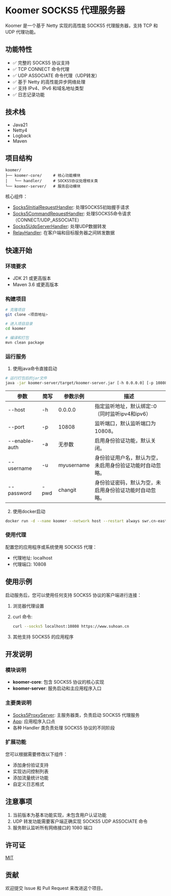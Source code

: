 # Koomer SOCKS5 代理服务器

Koomer 是一个基于 Netty 实现的高性能 SOCKS5 代理服务器，支持 TCP 和 UDP 代理功能。

## 功能特性

- ✅ 完整的 SOCKS5 协议支持
- ✅ TCP CONNECT 命令代理
- ✅ UDP ASSOCIATE 命令代理（UDP转发）
- ✅ 基于 Netty 的高性能异步网络处理
- ✅ 支持 IPv4、IPv6 和域名地址类型
- ✅ 日志记录功能

## 技术栈

- Java21
- Netty4
- Logback
- Maven

## 项目结构

```
koomer/
├── koomer-core/     # 核心功能模块
│   └── handler/     # SOCKS5协议处理相关类
└── koomer-server/   # 服务启动模块
```

核心组件：

- [Socks5InitialRequestHandler](file://D:\dev\git_repo\新建文件夹\koomer\koomer-core\src\main\java\cn\suhoan\koomer\handler\Socks5InitialRequestHandler.java#L13-L26):
  处理SOCKS5初始握手请求
- [Socks5CommandRequestHandler](file://D:\dev\git_repo\新建文件夹\koomer\koomer-core\src\main\java\cn\suhoan\koomer\handler\Socks5CommandRequestHandler.java#L16-L145):
  处理SOCKS5命令请求（CONNECT/UDP_ASSOCIATE）
- [Socks5UdpServerHandler](file://D:\dev\git_repo\新建文件夹\koomer\koomer-core\src\main\java\cn\suhoan\koomer\handler\Socks5UdpServerHandler.java#L21-L182):
  处理UDP数据转发
- [RelayHandler](file://D:\dev\git_repo\新建文件夹\koomer\koomer-core\src\main\java\cn\suhoan\koomer\handler\RelayHandler.java#L13-L53):
  在客户端和目标服务器之间转发数据

## 快速开始

### 环境要求

- JDK 21 或更高版本
- Maven 3.6 或更高版本

### 构建项目

```bash
# 克隆项目
git clone <项目地址>

# 进入项目目录
cd koomer

# 编译和打包
mvn clean package
```

### 运行服务

1. 使用java命令直接启动

```bash
# 运行打包后的jar文件
java -jar koomer-server/target/koomer-server.jar [-h 0.0.0.0] [-p 10808]
```

| 参数            | 简写   | 参数示例       | 描述                            |
|---------------|------|------------|-------------------------------|
| --host        | -h   | 0.0.0.0    | 指定监听地址，默认绑定::0（同时监听ipv4和ipv6） |
| --port        | -p   | 10808      | 监听端口，默认监听端口为 10808。           |
| --enable-auth | -a   | 无参数        | 启用身份验证功能，默认关闭。                |
| --username    | -u   | myusername | 身份验证用户名，默认为空，未启用身份验证功能时自动忽略。  |
| --password    | -pwd | changit    | 身份验证密码，默认为空，未启用身份验证功能时自动忽略。   |

2. 使用docker启动

```bash
docker run -d --name koomer --network host --restart always swr.cn-east-3.myhuaweicloud.com/suhoan/koomer:latest
```

### 使用代理

配置您的应用程序或系统使用 SOCKS5 代理：

- 代理地址: localhost
- 代理端口: 10808

## 使用示例

启动服务后，您可以使用任何支持 SOCKS5 协议的客户端进行连接：

1. 浏览器代理设置
2. curl 命令:
   ```bash
   curl --socks5 localhost:10808 https://www.suhoan.cn
   ```


3. 其他支持 SOCKS5 的应用程序

## 开发说明

### 模块说明

- **koomer-core**: 包含 SOCKS5 协议的核心实现
- **koomer-server**: 服务启动和主应用程序入口

### 主要类说明

- [Socks5ProxyServer](file://D:\dev\git_repo\新建文件夹\koomer\koomer-server\src\main\java\cn\suhoan\koomer\Socks5ProxyServer.java#L22-L67):
  主服务器类，负责启动 SOCKS5 代理服务
- [App](file://D:\dev\git_repo\新建文件夹\koomer\koomer-server\src\main\java\cn\suhoan\koomer\App.java#L9-L37): 应用程序入口点
- 各种 Handler 类负责处理 SOCKS5 协议的不同阶段

### 扩展功能

您可以根据需要修改以下组件：

- 添加身份验证支持
- 实现访问控制列表
- 添加流量统计功能
- 自定义日志格式

## 注意事项

1. 当前版本为基本功能实现，未包含用户认证功能
2. UDP 转发功能需要客户端正确实现 SOCKS5 UDP ASSOCIATE 命令
3. 服务默认监听所有网络接口的 1080 端口

## 许可证

[MIT](LICENSE)

## 贡献

欢迎提交 Issue 和 Pull Request 来改进这个项目。
